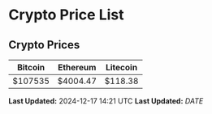 # Crypto Price List

## Crypto Prices
| Bitcoin | Ethereum | Litecoin |
| ------- | -------- | -------- |
| $107535 | $4004.47 | $118.38 |
**Last Updated:** 2024-12-17 14:21 UTC
**Last Updated:** $DATE$

